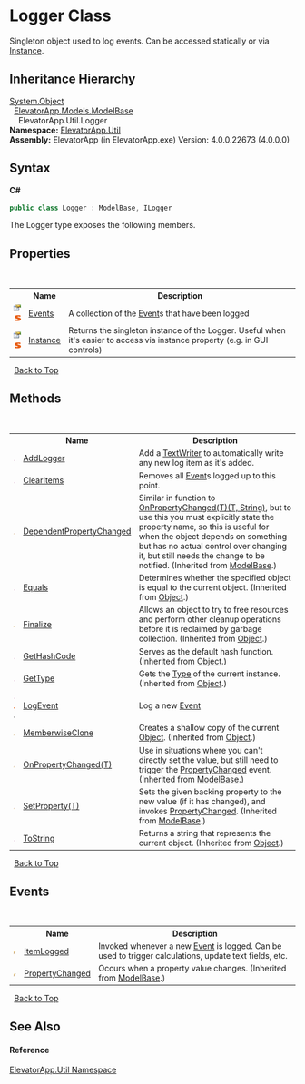 # Logger Class
 

Singleton object used to log events. Can be accessed statically or via <a href="P_ElevatorApp_Util_Logger_Instance">Instance</a>.


## Inheritance Hierarchy
<a href="http://msdn2.microsoft.com/en-us/library/e5kfa45b" target="_blank">System.Object</a><br />&nbsp;&nbsp;<a href="T_ElevatorApp_Models_ModelBase">ElevatorApp.Models.ModelBase</a><br />&nbsp;&nbsp;&nbsp;&nbsp;ElevatorApp.Util.Logger<br />
**Namespace:**&nbsp;<a href="N_ElevatorApp_Util">ElevatorApp.Util</a><br />**Assembly:**&nbsp;ElevatorApp (in ElevatorApp.exe) Version: 4.0.0.22673 (4.0.0.0)

## Syntax

**C#**<br />
``` C#
public class Logger : ModelBase, ILogger
```

The Logger type exposes the following members.


## Properties
&nbsp;<table><tr><th></th><th>Name</th><th>Description</th></tr><tr><td>![Public property](media/pubproperty.gif "Public property")![Static member](media/static.gif "Static member")</td><td><a href="P_ElevatorApp_Util_Logger_Events">Events</a></td><td>
A collection of the <a href="T_ElevatorApp_Util_Event">Event</a>s that have been logged</td></tr><tr><td>![Public property](media/pubproperty.gif "Public property")![Static member](media/static.gif "Static member")</td><td><a href="P_ElevatorApp_Util_Logger_Instance">Instance</a></td><td>
Returns the singleton instance of the Logger. Useful when it's easier to access via instance property (e.g. in GUI controls)</td></tr></table>&nbsp;
<a href="#logger-class">Back to Top</a>

## Methods
&nbsp;<table><tr><th></th><th>Name</th><th>Description</th></tr><tr><td>![Public method](media/pubmethod.gif "Public method")</td><td><a href="M_ElevatorApp_Util_Logger_AddLogger">AddLogger</a></td><td>
Add a <a href="http://msdn2.microsoft.com/en-us/library/ywxh2328" target="_blank">TextWriter</a> to automatically write any new log item as it's added.</td></tr><tr><td>![Public method](media/pubmethod.gif "Public method")</td><td><a href="M_ElevatorApp_Util_Logger_ClearItems">ClearItems</a></td><td>
Removes all <a href="T_ElevatorApp_Util_Event">Event</a>s logged up to this point.</td></tr><tr><td>![Protected method](media/protmethod.gif "Protected method")</td><td><a href="M_ElevatorApp_Models_ModelBase_DependentPropertyChanged">DependentPropertyChanged</a></td><td>
Similar in function to <a href="M_ElevatorApp_Models_ModelBase_OnPropertyChanged__1">OnPropertyChanged(T)(T, String)</a>, but to use this you must explicitly state the property name, so this is useful for when the object depends on something but has no actual control over changing it, but still needs the change to be notified.
 (Inherited from <a href="T_ElevatorApp_Models_ModelBase">ModelBase</a>.)</td></tr><tr><td>![Public method](media/pubmethod.gif "Public method")</td><td><a href="http://msdn2.microsoft.com/en-us/library/bsc2ak47" target="_blank">Equals</a></td><td>
Determines whether the specified object is equal to the current object.
 (Inherited from <a href="http://msdn2.microsoft.com/en-us/library/e5kfa45b" target="_blank">Object</a>.)</td></tr><tr><td>![Protected method](media/protmethod.gif "Protected method")</td><td><a href="http://msdn2.microsoft.com/en-us/library/4k87zsw7" target="_blank">Finalize</a></td><td>
Allows an object to try to free resources and perform other cleanup operations before it is reclaimed by garbage collection.
 (Inherited from <a href="http://msdn2.microsoft.com/en-us/library/e5kfa45b" target="_blank">Object</a>.)</td></tr><tr><td>![Public method](media/pubmethod.gif "Public method")</td><td><a href="http://msdn2.microsoft.com/en-us/library/zdee4b3y" target="_blank">GetHashCode</a></td><td>
Serves as the default hash function.
 (Inherited from <a href="http://msdn2.microsoft.com/en-us/library/e5kfa45b" target="_blank">Object</a>.)</td></tr><tr><td>![Public method](media/pubmethod.gif "Public method")</td><td><a href="http://msdn2.microsoft.com/en-us/library/dfwy45w9" target="_blank">GetType</a></td><td>
Gets the <a href="http://msdn2.microsoft.com/en-us/library/42892f65" target="_blank">Type</a> of the current instance.
 (Inherited from <a href="http://msdn2.microsoft.com/en-us/library/e5kfa45b" target="_blank">Object</a>.)</td></tr><tr><td>![Public method](media/pubmethod.gif "Public method")![Static member](media/static.gif "Static member")![Code example](media/CodeExample.png "Code example")</td><td><a href="M_ElevatorApp_Util_Logger_LogEvent">LogEvent</a></td><td>
Log a new <a href="T_ElevatorApp_Util_Event">Event</a></td></tr><tr><td>![Protected method](media/protmethod.gif "Protected method")</td><td><a href="http://msdn2.microsoft.com/en-us/library/57ctke0a" target="_blank">MemberwiseClone</a></td><td>
Creates a shallow copy of the current <a href="http://msdn2.microsoft.com/en-us/library/e5kfa45b" target="_blank">Object</a>.
 (Inherited from <a href="http://msdn2.microsoft.com/en-us/library/e5kfa45b" target="_blank">Object</a>.)</td></tr><tr><td>![Protected method](media/protmethod.gif "Protected method")</td><td><a href="M_ElevatorApp_Models_ModelBase_OnPropertyChanged__1">OnPropertyChanged(T)</a></td><td>
Use in situations where you can't directly set the value, but still need to trigger the <a href="E_ElevatorApp_Models_ModelBase_PropertyChanged">PropertyChanged</a> event.
 (Inherited from <a href="T_ElevatorApp_Models_ModelBase">ModelBase</a>.)</td></tr><tr><td>![Protected method](media/protmethod.gif "Protected method")</td><td><a href="M_ElevatorApp_Models_ModelBase_SetProperty__1">SetProperty(T)</a></td><td>
Sets the given backing property to the new value (if it has changed), and invokes <a href="E_ElevatorApp_Models_ModelBase_PropertyChanged">PropertyChanged</a>.
 (Inherited from <a href="T_ElevatorApp_Models_ModelBase">ModelBase</a>.)</td></tr><tr><td>![Public method](media/pubmethod.gif "Public method")</td><td><a href="http://msdn2.microsoft.com/en-us/library/7bxwbwt2" target="_blank">ToString</a></td><td>
Returns a string that represents the current object.
 (Inherited from <a href="http://msdn2.microsoft.com/en-us/library/e5kfa45b" target="_blank">Object</a>.)</td></tr></table>&nbsp;
<a href="#logger-class">Back to Top</a>

## Events
&nbsp;<table><tr><th></th><th>Name</th><th>Description</th></tr><tr><td>![Public event](media/pubevent.gif "Public event")</td><td><a href="E_ElevatorApp_Util_Logger_ItemLogged">ItemLogged</a></td><td>
Invoked whenever a new <a href="T_ElevatorApp_Util_Event">Event</a> is logged. Can be used to trigger calculations, update text fields, etc.</td></tr><tr><td>![Public event](media/pubevent.gif "Public event")</td><td><a href="E_ElevatorApp_Models_ModelBase_PropertyChanged">PropertyChanged</a></td><td>
Occurs when a property value changes.
 (Inherited from <a href="T_ElevatorApp_Models_ModelBase">ModelBase</a>.)</td></tr></table>&nbsp;
<a href="#logger-class">Back to Top</a>

## See Also


#### Reference
<a href="N_ElevatorApp_Util">ElevatorApp.Util Namespace</a><br />